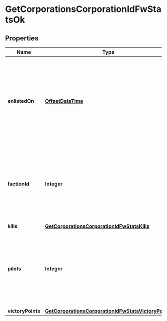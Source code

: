 
# GetCorporationsCorporationIdFwStatsOk

## Properties
Name | Type | Description | Notes
------------ | ------------- | ------------- | -------------
**enlistedOn** | [**OffsetDateTime**](OffsetDateTime.md) | The enlistment date of the given corporation into faction warfare. Will not be included if corporation is not enlisted in faction warfare |  [optional]
**factionId** | **Integer** | The faction the given corporation is enlisted to fight for. Will not be included if corporation is not enlisted in faction warfare |  [optional]
**kills** | [**GetCorporationsCorporationIdFwStatsKills**](GetCorporationsCorporationIdFwStatsKills.md) |  | 
**pilots** | **Integer** | How many pilots the enlisted corporation has. Will not be included if corporation is not enlisted in faction warfare |  [optional]
**victoryPoints** | [**GetCorporationsCorporationIdFwStatsVictoryPoints**](GetCorporationsCorporationIdFwStatsVictoryPoints.md) |  | 



